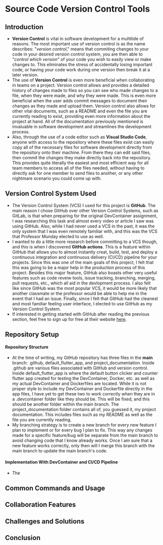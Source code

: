 # Source Code Version Control Tools

## Introduction
* **Version Control** is vital in software development for a multitide of reasons.  The most important use of version control is as the name describes: "*version control*," means that commiting changes to your code in your desired version control system, you are then able to "*control which version*" of your code you wish to easily view or make changes to.  This eliminates the stress of accidentally losing important code, or having your code work during one version then break it at a later version.
* The use of **Version Control** is even more beneficial when collaborating in teams on a project.  Version control allows and provides a detailed history of changes made to files so you can see who made changes to a file, when they were made, and why they were made.  This is even more beneficial when the user adds commit messages to document their changes as they made and upload them.  Version control also allows for other vital documents, such as a README and even the file you are currently reading to exist, providing even more information about the project at hand.  All of the documentation previously mentioned is invaluable in software development and streamlines the development process.
* Also, through the use of a code editor such as **Visual Studio Code**, anyone with access to the repository where these files exist can easily copy all of the necessary files for software development directly from the repository onto their machine.  From there they can edit said files, then commit the changes they make directly back into the repository.  This provides quite literally the easiest and most efficient way for all team members to access all of the files needed, without having to directly ask for one member to send files to another, or any other nightmare scenario you could come up with.
## Version Control System Used
* The Version Control System (VCS) I used for this project is **GitHub**.  The main reason I chose GitHub over other Version Control Systems, such as GitLab, is that when preparing for the original DevContainer assignment, I was researching this task and almost every video or article I saw was using GitHub.  Also, while I had never used a VCS in the past, it was the only system that I was even remotely familiar with, and this was the VCS that Professor Munday elected to use as well.
* I wanted to do a little more research before committing to a VCS though, and this is when I discovered **GitHub actions**.  This is a feature within GitHub that allows you to almost instantly creat, build, test, and deploy a continuous integration and continuous delivery (CI/CD) pipeline for your projects.  Since this was one of the main goals of this project, I felt that this was going to be a major help in the production process of this project.  Besides this major feature, GitHub also boasts other very useful features such as code reveiw tools, issue tracking, branching, merging, pull requests, etc., which all aid in the devlopment process.  I also felt like since GitHub was the most popular VCS, it would be more likely that another classmate or the professor would be able to help me in the event that I had an issue.  Finally, since I felt that GitHub had the cleanest and most familiar feeling user interface, I elected to use GitHub as my Version Control System.
* If interested in getting started with GitHub after reading the previous section, feel free to sign up for free at their website [here](https://github.com/).
## Repository Setup
#### Repository Structure
* At the time of writing, my GitHub repository has three files in the **main** branch: .github, default_flutter_app, and project_documentation.  Inside .github are various files associated with GitHub and version control.  Inside default_flutter_app is where the default button clicker and counter flutter app created for testing the DevContainer, Docker, etc. as well as my actual DevContainer and Dockerfiles are located.  While it is not proper style to include my DevContainer and Dockerfile directly in the app files, I have yet to get these two to work correctly when they are in a .devcontainer folder like they should be.  This will be fixed, and this should be another folder within the main branch.  The project_documentation folder contains all of, you guessed it, my project documentation.  This includes files such as my README as well as the file you are currently reading.
* My branching strategy is to create a new branch for every new feature I plan to implement or for every bug I plan to fix.  This way any changes made for a specific feature/bug will be separate from the main branch to avoid changing code that I know already works.  Once I am sure that a new feature works correctly, only then will I merge this branch with the main branch to update the main branch's code.
#### Implementation With DevContainer and CI/CD Pipeline
* The 
## Common Commands and Usage

## Collaboration Features

## Challenges and Solutions

## Conclusion

